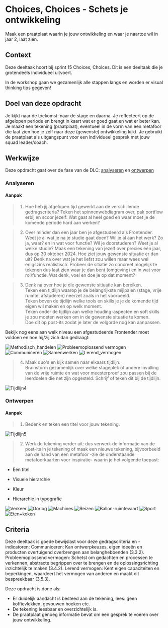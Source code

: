 
# Choices, Choices - Schets je ontwikkeling

Maak een praatplaat waarin je jouw ontwikkeling en waar je naartoe wil in jaar 2, laat zien.

## Context

Deze deeltaak hoort bij sprint 15 Choices, Choices. 
Dit is een deeltaak die je grotendeels individueel uitvoert.

In de workshop gaan we gezamenlijk alle stappen langs en worden er visual thinking tips gegeven!


## Doel van deze opdracht

Je kijkt naar de toekomst: naar de stage en daarna. Je reflecteert op de afgelopen periode en brengt in kaart wat er goed gaat en wat er beter kan.
Je maakt een tekening (praatplaat), eventueel in de vorm van een metafoor die laat zien hoe je zelf naar deze (gewenste) ontwikkeling kijkt.
Je gebruikt de praatplaat als uitgangspunt voor een individueel gesprek met jouw squad leader/coach.


## Werkwijze


Deze opdracht gaat over de fase van de DLC: [analyseren](#analyseren) en [ontwerpen](#ontwerpen)

### Analyseren

#### Aanpak

> 1. Hoe heb jij afgelopen tijd gewerkt aan de verschillende gedragscriteria?
      Teken het spinnenwebdiagram over, pak portflow erbij en scoor jezelf:
      Wat gaat al heel goed en waar moet je de komende periode hard aan werken?

> 2. Over minder dan een jaar ben je afgestudeerd als Frontender. Weet je al wat je na je studie gaat doen? Wil je al aan het werk? Zo ja, waar? en in wat voor functie?
      Wil je doorstuderen? Weet je al welke studie?
      Maak een tekening van jezelf over precies één jaar, dus op 30 oktober 2024. Hoe ziet jouw gewenste situatie er dan uit? Denk na over wat je het liefst zou willen maar       wees wel enigszins realistisch. Probeer de sitiatie zo concreet mogelijk te tekenen dus laat zien waar je dan bent (omgeving) en in wat voor rol/functie. Wat denk,          voel en doe je op dat moment?

> 3. Denk na over hoe je die gewenste sitiuatie kan bereiken.   
Teken een tijdlijn waarop je de belangrijkste mijlpalen (stage, vrije ruimte, afstuderen) neerzet zoals in het voorbeeld.  
Teken boven de tijdlijn welke tools en skills je je de komende tijd eigen wil maken en op welk moment.  
Teken onder de tijdlijn aan welke houding-aspecten en soft skills je zou moeten werken om in de gewenste situatie te komen.  
Doe dit op post-its zodat je later de volgorde nog kan aanpassen.  

Bekijk nog eens aan welk niveau een afgestudeerde Frontender moet voldoen en hoe hij/zij zich dan gedraagt:  

![Methodisch_handelen](https://user-images.githubusercontent.com/55133339/205495182-10d1be81-e6a5-4b98-be73-2ebf64cf765b.png)
![Probleemoplossend vermogen](https://user-images.githubusercontent.com/55133339/205495187-a8d1c8f0-73db-4e59-90ad-5f72b070ff62.png)
![Communiceren](https://user-images.githubusercontent.com/55133339/205495188-5605701c-56ed-4586-bd93-24ce8e1b64fe.png)
![Samenwerken](https://user-images.githubusercontent.com/55133339/205495189-6ab903f9-4e01-42ab-8851-d8336271fa51.png)
![Lerend_vermogen](https://user-images.githubusercontent.com/55133339/205495190-44e40c9d-e8d9-471c-92b6-4791c941acfd.png)



> 4. Maak duo's en kijk samen naar elkaars tijdlijn.  
Brainstorm gezamenlijk over welke stageplek of andere invulling van de vrije ruimte èn wat voor meesterproef zou passen bij de leerdoelen die net zijn opgesteld. Schrijf of teken dit bij de tijdlijn.  


![Tijdlijn4](https://user-images.githubusercontent.com/55133339/205496024-1ce94941-e9d6-4a7b-9448-2da631e3bdba.png)



### Ontwerpen

#### Aanpak

> 1. Bedenk en teken een titel voor jouw tekening.  

![Tijdlijn5](https://user-images.githubusercontent.com/55133339/205496335-9cf17502-ee8b-4cba-a057-688e579a6fb7.png)

> 2. Werk de tekening verder uit: dus verwerk de informatie van de post-its in je tekening of maak een nieuwe tekening, bijvoorbeeld aan de hand van een metafoor -zie de onderstaande metafoorkaarten voor inspiratie- waarin je het volgende toepast:  

- Een titel

- Visuele hierarchie

- Kleur

- Hierarchie in typografie






![Verkeer](https://user-images.githubusercontent.com/55133339/200644418-d5565f82-81bf-4a51-a242-9740d09f7b8f.jpg)
![Oorlog](https://user-images.githubusercontent.com/55133339/200644423-e76cfb37-a7a3-44e5-9909-48583bc024a0.jpg)
![Machines](https://user-images.githubusercontent.com/55133339/200644426-7360eeb0-5b83-4b30-becf-78b7991c3a86.jpg)
![Reizen](https://user-images.githubusercontent.com/55133339/200644427-aa4e9afe-7d50-4d25-b19b-d960791d0201.jpg)
![Ballon-ruimtevaart](https://user-images.githubusercontent.com/55133339/200644436-c1af45a0-a2d2-439e-990b-13c2186c2940.jpg)
![Sport](https://user-images.githubusercontent.com/55133339/200644442-83c4311d-fd56-44d5-b2cb-7eea89ab311a.jpg)
![Eten+koken](https://user-images.githubusercontent.com/55133339/200650123-ce8e0927-831f-4bef-a00b-92605576c556.jpg)






## Criteria


Deze deeltaak is goede bewijslast voor deze gedragscriteria en -indicatoren: 
Communiceren: Kan ontwerpkeuzes, eigen ideeën en producten overtuigend overbrengen aan belanghebbenden (3.3.2). 
Probleemoplossend vermogen: Schetst om gedachten en processen te verkennen, abstracte begrippen over te brengen en de oplossingsrichting inzichtelijk te maken (3.4.2).
Lerend vermogen: Kent eigen capaciteiten en beperkingen, waardeert het vermogen van anderen en maakt dit bespreekbaar (3.5.3).

Deze opdracht is done als:

- Er duidelijk aandacht is besteed aan de tekening, lees: geen koffievlekken, gevouwen hoeken etc.
- De tekening leesbaar en overzichtelijk is.
- De praatplaat genoeg informatie bevat om een gesprek te voeren over jouw ontwikkeling.
